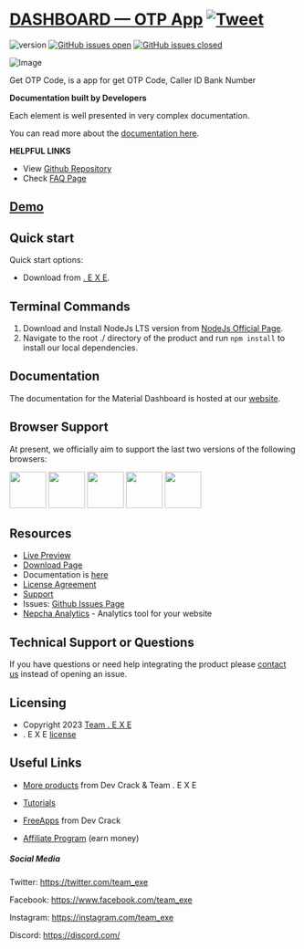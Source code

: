# [DASHBOARD — OTP App](http://ahidroid.dev/shit) [![Tweet](https://img.shields.io/twitter/url/http/shields.io.svg?style=social&logo=twitter)](#)

![version](https://img.shields.io/badge/version-1.0.0-blue.svg) [![GitHub issues open](https://img.shields.io/github/issues/creativetimofficial/nextjs-tailwind-app-presentation-page.svg)](#) [![GitHub issues closed](https://img.shields.io/github/issues-closed-raw/creativetimofficial/nextjs-tailwind-app-presentation-page.svg)](#)

![Image](https://s3.amazonaws.com/creativetim_bucket/products/741/original/material-tailwind-react-application-template-thumbnail.jpg?1697629129)

Get OTP Code, is a app for get OTP Code, Caller ID Bank Number

**Documentation built by Developers**

Each element is well presented in very complex documentation.

You can read more about the [documentation here](https://ahidroid.dev/installOTP).

**HELPFUL LINKS**

- View [Github Repository](#)
- Check [FAQ Page](#)

## [Demo](#)

## Quick start

Quick start options:

- Download from [. E X E](#).

## Terminal Commands

1. Download and Install NodeJs LTS version from [NodeJs Official Page](https://nodejs.org/en/download/).
2. Navigate to the root ./ directory of the product and run `npm install` to install our local dependencies.

## Documentation

The documentation for the Material Dashboard is hosted at our [website](https://ahidroid.dev/documentation).

## Browser Support

At present, we officially aim to support the last two versions of the following browsers:

<img src="https://s3.amazonaws.com/creativetim_bucket/github/browser/chrome.png" width="64" height="64"> <img src="https://s3.amazonaws.com/creativetim_bucket/github/browser/firefox.png" width="64" height="64"> <img src="https://s3.amazonaws.com/creativetim_bucket/github/browser/edge.png" width="64" height="64"> <img src="https://s3.amazonaws.com/creativetim_bucket/github/browser/safari.png" width="64" height="64"> <img src="https://s3.amazonaws.com/creativetim_bucket/github/browser/opera.png" width="64" height="64">

## Resources

- [Live Preview](#)
- [Download Page](https://ahidroid.dev/download)
- Documentation is [here](https://ahidroid.dev/documentation)
- [License Agreement](https://ahidroid.dev/license)
- [Support](https://t.me/devcrackpy)
- Issues: [Github Issues Page](#)
- [Nepcha Analytics](#) - Analytics tool for your website

## Technical Support or Questions

If you have questions or need help integrating the product please [contact us](https://t.me/exe_hk) instead of opening an issue.

## Licensing

- Copyright 2023 [Team . E X E](https://ahidroid.dev/about-us)
- . E X E [license](https://t.me/exe_hk)

## Useful Links

- [More products](https://t.me/exe_hk) from Dev Crack & Team . E X E

- [Tutorials](https://t.me/exe_hk/media)

- [FreeApps](https://t.me/exe_hk) from Dev Crack

- [Affiliate Program](https://t.me/devcrackpy) (earn money)

##### Social Media

Twitter: <https://twitter.com/team_exe>

Facebook: <https://www.facebook.com/team_exe>

Instagram: <https://instagram.com/team_exe>

Discord: <https://discord.com/>
